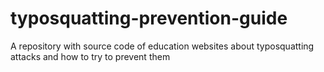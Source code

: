 # typosquatting-prevention-guide
A repository with source code of education websites about typosquatting attacks and how to try to prevent them
